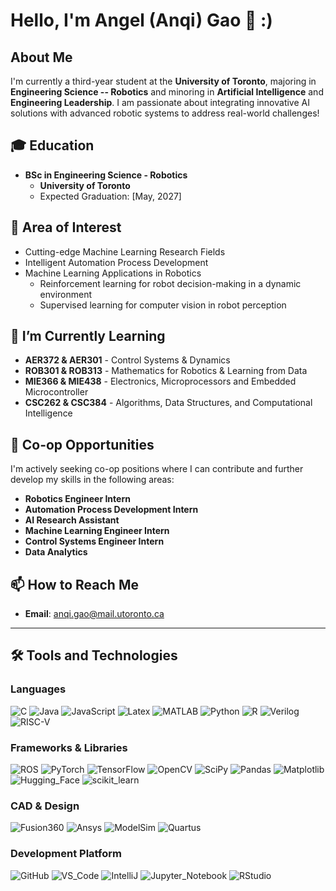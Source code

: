 # Hello, I'm Angel (Anqi) Gao 👋 :) 

## About Me
I'm currently a third-year student at the **University of Toronto**, majoring in **Engineering Science -- Robotics** and minoring in **Artificial Intelligence** and **Engineering Leadership**. I am passionate about integrating innovative AI solutions with advanced robotic systems to address real-world challenges!

## 🎓 Education
- **BSc in Engineering Science - Robotics**
  - **University of Toronto**
  - Expected Graduation: [May, 2027]

## 🤖 Area of Interest
- Cutting-edge Machine Learning Research Fields
- Intelligent Automation Process Development
- Machine Learning Applications in Robotics
   - Reinforcement learning for robot decision-making in a dynamic environment 
   - Supervised learning for computer vision in robot perception
 


## 🌱 I’m Currently Learning
- **AER372 & AER301** - Control Systems & Dynamics
- **ROB301 & ROB313** - Mathematics for Robotics & Learning from Data
- **MIE366 & MIE438** - Electronics,  Microprocessors and Embedded Microcontroller
- **CSC262 & CSC384** - Algorithms, Data Structures, and Computational Intelligence

## 🚀 Co-op Opportunities
I'm actively seeking co-op positions where I can contribute and further develop my skills in the following areas:
- **Robotics Engineer Intern**
- **Automation Process Development Intern**
- **AI Research Assistant**
- **Machine Learning Engineer Intern**
- **Control Systems Engineer Intern**
- **Data Analytics**

## 📫 How to Reach Me
- **Email**: [anqi.gao@mail.utoronto.ca](mailto:your.email@domain.com)


---

## 🛠️ Tools and Technologies
### Languages
![C](https://img.shields.io/badge/-C-333?style=flat&logo=c)
![Java](https://img.shields.io/badge/-Java-333?style=flat&logo=java)
![JavaScript](https://img.shields.io/badge/-JavaScript-333?style=flat&logo=javascript)
![Latex](https://img.shields.io/badge/-Latex-333?style=flat&logo=latex)
![MATLAB](https://img.shields.io/badge/-MATLAB-333?style=flat&logo=mathworks)
![Python](https://img.shields.io/badge/-Python-333?style=flat&logo=python)
![R](https://img.shields.io/badge/-R-333?style=flat&logo=r)
![Verilog](https://img.shields.io/badge/-Verilog-333?style=flat&logo=verilog)
![RISC-V](https://img.shields.io/badge/-RISC--V-333?style=flat&logo=riscv)

### Frameworks & Libraries
![ROS](https://img.shields.io/badge/-ROS-333?style=flat&logo=ros)
![PyTorch](https://img.shields.io/badge/-PyTorch-333?style=flat&logo=pytorch)
![TensorFlow](https://img.shields.io/badge/-TensorFlow-333?style=flat&logo=tensorflow)
![OpenCV](https://img.shields.io/badge/-OpenCV-333?style=flat&logo=opencv)
![SciPy](https://img.shields.io/badge/-SciPy-333?style=flat&logo=scipy)
![Pandas](https://img.shields.io/badge/-Pandas-333?style=flat&logo=pandas)
![Matplotlib](https://img.shields.io/badge/-Matplotlib-333?style=flat&logo=matplotlib)
![Hugging_Face](https://img.shields.io/badge/-Hugging%20Face-333?style=flat&logo=huggingface)
![scikit_learn](https://img.shields.io/badge/-scikit_learn-333?style=flat&logo=scikit-learn)



### CAD & Design
![Fusion360](https://img.shields.io/badge/-Fusion360-333?style=flat&logo=autodesk)
![Ansys](https://img.shields.io/badge/-Ansys-333?style=flat&logo=ansys)
![ModelSim](https://img.shields.io/badge/-ModelSim-333?style=flat&logo=modelsim)
![Quartus](https://img.shields.io/badge/-Quartus-333?style=flat&logo=quartus)

### Development Platform
![GitHub](https://img.shields.io/badge/-GitHub-333?style=flat&logo=github)
![VS_Code](https://img.shields.io/badge/-VS%20Code-333?style=flat&logo=visual-studio-code)
![IntelliJ](https://img.shields.io/badge/-IntelliJ-333?style=flat&logo=intellij-idea)
![Jupyter_Notebook](https://img.shields.io/badge/-Jupyter%20Notebook-333?style=flat&logo=jupyter)
![RStudio](https://img.shields.io/badge/-RStudio-333?style=flat&logo=rstudio)



